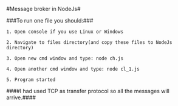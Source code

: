 #Message broker in NodeJs#

###To run one file you should:### 

	1. Open console if you use Linux or Windows

	2. Navigate to files directory(and copy these files to NodeJs directory)

	3. Open new cmd window and type: node ch.js

    4. Open another cmd window and type: node cl_1.js

    5. Program started

####I had used TCP as transfer protocol so all the messages will arrive.####
